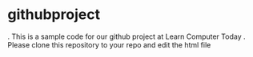 # githubproject
  . This is a sample code for our github project at Learn Computer Today
  . Please clone this repository to your repo and edit the html file

